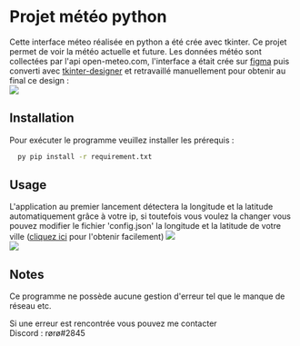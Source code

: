 # Projet météo python

Cette interface méteo réalisée en python a été crée avec tkinter. Ce projet permet de voir la météo actuelle et future. Les données météo sont collectées par l'api open-meteo.com, l'interface a était crée sur [figma](https://www.figma.com/file/K40C7g1iwF7TRup4T8VJ2m/meteo-app?node-id=0%3A1&t=rqOlI5w4Ve6aj1QQ-1 "") puis converti avec  [tkinter-designer](https://github.com/ParthJadhav/Tkinter-Designer "") et retravaillé manuellement pour obtenir au final ce design :  
![](https://i.ibb.co/QCfRwPZ/Projet-m-t-o.jpg)
## Installation

Pour exécuter le programme veuillez installer les prérequis :

```bash
  py pip install -r requirement.txt
```
    
## Usage
L'application au premier lancement détectera la longitude et la latitude automatiquement grâce à votre ip, si toutefois vous voulez la changer vous pouvez modifier le fichier 'config.json' la longitude et la latitude de votre ville ([cliquez ici](https://www.coordonnees-gps.fr/ "") pour l'obtenir facilement)
![](https://i.ibb.co/zrXFX1p/get-coord.jpg)  
![](https://i.ibb.co/XpyCNMs/config-exemple.jpg) 
## Notes
Ce programme ne possède aucune gestion d'erreur tel que le manque de réseau etc.  
  
Si une erreur est rencontrée vous pouvez me contacter  
Discord : rørø#2845
